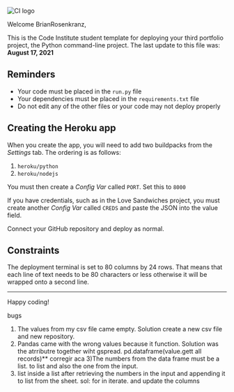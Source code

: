 ![CI logo](https://codeinstitute.s3.amazonaws.com/fullstack/ci_logo_small.png)

Welcome BrianRosenkranz,

This is the Code Institute student template for deploying your third portfolio project, the Python command-line project. The last update to this file was: **August 17, 2021**

## Reminders

* Your code must be placed in the `run.py` file
* Your dependencies must be placed in the `requirements.txt` file
* Do not edit any of the other files or your code may not deploy properly

## Creating the Heroku app

When you create the app, you will need to add two buildpacks from the _Settings_ tab. The ordering is as follows:

1. `heroku/python`
2. `heroku/nodejs`

You must then create a _Config Var_ called `PORT`. Set this to `8000`

If you have credentials, such as in the Love Sandwiches project, you must create another _Config Var_ called `CREDS` and paste the JSON into the value field.

Connect your GitHub repository and deploy as normal.

## Constraints

The deployment terminal is set to 80 columns by 24 rows. That means that each line of text needs to be 80 characters or less otherwise it will be wrapped onto a second line.

-----
Happy coding!




bugs
1) The values from my csv file came empty. Solution create a new csv file and new repository.
2) Pandas came with the wrong values because it function. Solution was the atrributre together wiht gspread. pd.dataframe(value.gett all records)** corregir aca
3)The numbers from the data frame must be a list. to list and also the one from the input.
4) list inside a list after retrieving the numbers in the input and appending it to list from the sheet. sol: for in iterate. and update the columns
